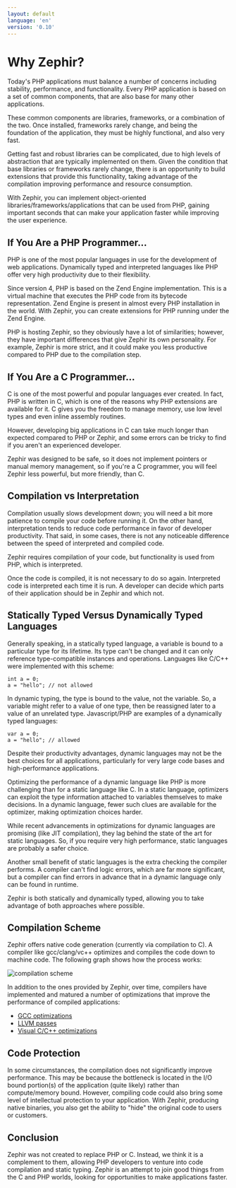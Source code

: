 ```yaml
---
layout: default
language: 'en'
version: '0.10'
---
```


# Why Zephir?
Today's PHP applications must balance a number of concerns including stability, performance, and functionality. Every PHP application is based on a set of common components, that are also base for many other applications.

These common components are libraries, frameworks, or a combination of the two. Once installed, frameworks rarely change, and being the foundation of the application, they must be highly functional, and also very fast.

Getting fast and robust libraries can be complicated, due to high levels of abstraction that are typically implemented on them. Given the condition that base libraries or frameworks rarely change, there is an opportunity to build extensions that provide this functionality, taking advantage of the compilation improving performance and resource consumption.

With Zephir, you can implement object-oriented libraries/frameworks/applications that can be used from PHP, gaining important seconds that can make your application faster while improving the user experience.

<a id='if-you-are-a-php-programmer'></a>
## If You Are a PHP Programmer...
PHP is one of the most popular languages in use for the development of web applications. Dynamically typed and interpreted languages like PHP offer very high productivity due to their flexibility.

Since version 4, PHP is based on the Zend Engine implementation. This is a virtual machine that executes the PHP code from its bytecode representation. Zend Engine is present in almost every PHP installation in the world. With Zephir, you can create extensions for PHP running under the Zend Engine.

PHP is hosting Zephir, so they obviously have a lot of similarities; however, they have important differences that give Zephir its own personality. For example, Zephir is more strict, and it could make you less productive compared to PHP due to the compilation step.

<a id='if-you-are-a-c-programmer'></a>
## If You Are a C Programmer...
C is one of the most powerful and popular languages ever created. In fact, PHP is written in C, which is one of the reasons why PHP extensions are available for it. C gives you the freedom to manage memory, use low level types and even inline assembly routines.

However, developing big applications in C can take much longer than expected compared to PHP or Zephir, and some errors can be tricky to find if you aren't an experienced developer.

Zephir was designed to be safe, so it does not implement pointers or manual memory management, so if you're a C programmer, you will feel Zephir less powerful, but more friendly, than C.

<a id='compilation-vs-interpretation'></a>
## Compilation vs Interpretation
Compilation usually slows development down; you will need a bit more patience to compile your code before running it. On the other hand, interpretation tends to reduce code performance in favor of developer productivity. That said, in some cases, there is not any noticeable difference between the speed of interpreted and compiled code.

Zephir requires compilation of your code, but functionality is used from PHP, which is interpreted.

Once the code is compiled, it is not necessary to do so again. Interpreted code is interpreted each time it is run. A developer can decide which parts of their application should be in Zephir and which not.

<a id='statically-typed-versus-dynamically-typed-languages'></a>
## Statically Typed Versus Dynamically Typed Languages
Generally speaking, in a statically typed language, a variable is bound to a particular type for its lifetime. Its type can't be changed and it can only reference type-compatible instances and operations. Languages like C/C++ were implemented with this scheme:

```zephir
int a = 0;
a = "hello"; // not allowed
```

In dynamic typing, the type is bound to the value, not the variable. So, a variable might refer to a value of one type, then be reassigned later to a value of an unrelated type. Javascript/PHP are examples of a dynamically typed languages:

```zephir
var a = 0;
a = "hello"; // allowed
```

Despite their productivity advantages, dynamic languages may not be the best choices for all applications, particularly for very large code bases and high-performance applications.

Optimizing the performance of a dynamic language like PHP is more challenging than for a static language like C. In a static language, optimizers can exploit the type information attached to variables themselves to make decisions. In a dynamic language, fewer such clues are available for the optimizer, making optimization choices harder.

While recent advancements in optimizations for dynamic languages are promising (like JIT compilation), they lag behind the state of the art for static languages. So, if you require very high performance, static languages are probably a safer choice.

Another small benefit of static languages is the extra checking the compiler performs. A compiler can't find logic errors, which are far more significant, but a compiler can find errors in advance that in a dynamic language only can be found in runtime.

Zephir is both statically and dynamically typed, allowing you to take advantage of both approaches where possible.

<a id='compilation-scheme'></a>
## Compilation Scheme
Zephir offers native code generation (currently via compilation to C). A compiler like gcc/clang/vc++ optimizes and compiles the code down to machine code. The following graph shows how the process works:

![compilation scheme](/assets/content/scheme.png)

In addition to the ones provided by Zephir, over time, compilers have implemented and matured a number of optimizations that improve the performance of compiled applications:

* [GCC optimizations](https://gcc.gnu.org/onlinedocs/gcc-4.1.0/gcc/Optimize-Options.html)
* [LLVM passes](https://llvm.org/docs/Passes.html)
* [Visual C/C++ optimizations](https://msdn.microsoft.com/en-us/library/k1ack8f1.aspx)

<a id='code-protection'></a>
## Code Protection
In some circumstances, the compilation does not significantly improve performance. This may be because the bottleneck is located in the I/O bound portion(s) of the application (quite likely) rather than compute/memory bound. However, compiling code could also bring some level of intellectual protection to your application. With Zephir, producing native binaries, you also get the ability to "hide" the original code to users or customers.

<a id='conclusion'></a>
## Conclusion
Zephir was not created to replace PHP or C. Instead, we think it is a complement to them, allowing PHP developers to venture into code compilation and static typing. Zephir is an attempt to join good things from the C and PHP worlds, looking for opportunities to make applications faster.
